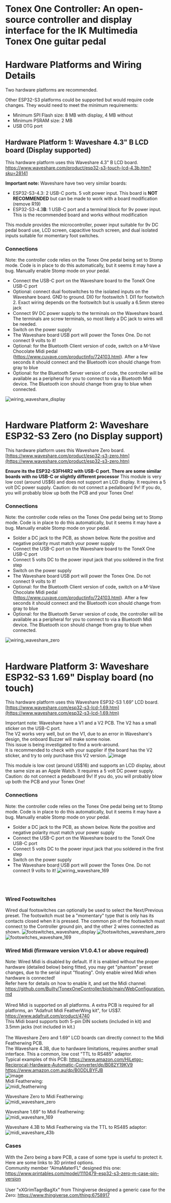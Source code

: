 # Tonex One Controller: An open-source controller and display interface for the IK Multimedia Tonex One guitar pedal
# Hardware Platforms and Wiring Details
Two hardware platforms are recommended. 

Other ESP32-S3 platforms could be supported but would require code changes. They would need to meet the minimum requirements:
- Minimum SPI Flash size: 8 MB with display, 4 MB without
- Minimum PSRAM size: 2 MB
- USB OTG port

## Hardware Platform 1: Waveshare 4.3" B LCD board (Display supported)
This hardware platform uses this Waveshare 4.3" B LCD board.
https://www.waveshare.com/product/esp32-s3-touch-lcd-4.3b.htm?sku=28141

**Important note:** Waveshare have two very similar boards:
- ESP32-S3-4.3: 2 USB-C ports. 5 volt power input. This board is **NOT RECOMMENDED** but can be made to work with a board modification (remove R19)
- ESP32-S3-4.3**B**: 1 USB-C port and a terminal block for 9v power input. This is the recommended board and works without modification

This module provides the microcontroller, power input suitable for 9v DC pedal board use, LCD screen, capacitive touch screen, and dual isolated inputs suitable for momentary foot switches.

### Connections
Note: the controller code relies on the Tonex One pedal being set to Stomp mode. Code is in place to do this automatically, but it seems it may have a bug. Manually enable Stomp mode on your pedal.
- Connect the USB-C port on the Waveshare board to the ToneX One USB-C port
- Optional: connect dual footswitches to the isolated inputs on the Waveshare board. GND to ground. DI0 for footswitch 1. DI1 for footwitch 2. Exact wiring depends on the footswitch but is usually a 6.5mm stereo jack
- Connect 9V DC power supply to the terminals on the Waveshare board. The terminals are screw terminals, so most likely a DC jack to wires will be needed.
- Switch on the power supply
- The Waveshare board USB port will power the Tonex One. Do not connect 9 volts to it!
- Optional: for the Bluetooth Client version of code, switch on a M-Vave Chocolate Midi pedal (https://www.cuvave.com/productinfo/724103.html). After a few seconds it should connect and the Bluetooth icon should change from gray to blue
- Optional: for the Bluetooth Server version of code, the controller will be available as a peripheral for you to connect to via a Bluetooth Midi device. The Bluetooth icon should change from gray to blue when connected.

![wiring_waveshare_display](https://github.com/user-attachments/assets/717fbc0d-771c-485d-a75e-c54493094e96)
<br><br>

# Hardware Platform 2: Waveshare ESP32-S3 Zero (no Display support)
This hardware platform uses this Waveshare Zero board.
[https://www.waveshare.com/product/esp32-s3-zero.htm](https://www.waveshare.com/product/esp32-s3-zero.htm)

**Ensure its the ESP32-S3FH4R2 with USB-C port. There are some similar boards with no USB-C or slightly different processor**
This module is very low cost (around US$6) and does not support an LCD display. It requires a 5 volt DC power supply.
Caution: do not connect a pedalboard 9v! If you do, you will probably blow up both the PCB and your Tonex One!

### Connections
Note: the controller code relies on the Tonex One pedal being set to Stomp mode. Code is in place to do this automatically, but it seems it may have a bug. Manually enable Stomp mode on your pedal.
- Solder a DC jack to the PCB, as shown below. Note the positive and negative polarity must match your power supply
- Connect the USB-C port on the Waveshare board to the ToneX One USB-C port
- Connect 5 volts DC to the power input jack that you soldered in the first step
- Switch on the power supply
- The Waveshare board USB port will power the Tonex One. Do not connect 9 volts to it!
- Optional: for the Bluetooth Client version of code, switch on a M-Vave Chocolate Midi pedal (https://www.cuvave.com/productinfo/724103.html). After a few seconds it should connect and the Bluetooth icon should change from gray to blue
- Optional: for the Bluetooth Server version of code, the controller will be available as a peripheral for you to connect to via a Bluetooth Midi device. The Bluetooth icon should change from gray to blue when connected.

![wiring_waveshare_zero](https://github.com/user-attachments/assets/da535002-edf8-408a-aef1-a764ca35cb47)
<br><br>


# Hardware Platform 3: Waveshare ESP32-S3 1.69" Display board (no touch)
This hardware platform uses this Waveshare ESP32-S3 1.69" LCD board.
[https://www.waveshare.com/esp32-s3-lcd-1.69.htm](https://www.waveshare.com/esp32-s3-lcd-1.69.htm)

Important note: Waveshare have a V1 and a V2 PCB. The V2 has a small sticker on the USB-C port.
<br>The V2 works very well, but on the V1, due to an error in Waveshare's design, the onboard Buzzer will make some noise.
<br>This issue is being investigated to find a work-around.
<br>It is recommended to check with your supplier if the board has the V2 sticker, and try to only purchase this V2 version.
![image](https://github.com/user-attachments/assets/12c0c7ca-7d92-4596-969f-53fc22a1ddf0)


This module is low cost (around US$16) and supports an LCD display, about the same size as an Apple Watch. It requires a 5 volt DC power supply.
Caution: do not connect a pedalboard 9v! If you do, you will probably blow up both the PCB and your Tonex One!

### Connections
Note: the controller code relies on the Tonex One pedal being set to Stomp mode. Code is in place to do this automatically, but it seems it may have a bug. Manually enable Stomp mode on your pedal.
- Solder a DC jack to the PCB, as shown below. Note the positive and negative polarity must match your power supply
- Connect the USB-C port on the Waveshare board to the ToneX One USB-C port
- Connect 5 volts DC to the power input jack that you soldered in the first step
- Switch on the power supply
- The Waveshare board USB port will power the Tonex One. Do not connect 9 volts to it!
![wiring_waveshare_169](https://github.com/user-attachments/assets/965cd6c7-d6b0-45d0-afee-5e885e486180)

<br><br>
### Wired Footswitches
Wired dual footswitches can optionally be used to select the Next/Previous preset.
The footswitch must be a "momentary" type that is only has its contacts closed when it is pressed.
The common pin of the footswitch must connect to the Controller ground pin, and the other 2 wires connected as shown.
![footswitches_waveshare_display](https://github.com/user-attachments/assets/5548f907-d769-4c65-8694-9b3ac25e7a86)
![footswitches_waveshare_zero](https://github.com/user-attachments/assets/7eda9912-f905-4e34-b8fe-beb595e10608)
![footswitches_waveshare_169](https://github.com/user-attachments/assets/13c69700-2a45-4fa6-9988-395d67583455)

### Wired Midi (firmware version V1.0.4.1 or above required)
Note: Wired Midi is disabled by default. If it is enabled without the proper hardware (detailed below) being fitted, you may get "phantom" preset changes, due to the serial input "floating".
Only enable wired Midi when hardware is connected!<br>
Refer here for details on how to enable it, and set the Midi channel:
https://github.com/Builty/TonexOneController/blob/main/WebConfiguration.md
<br><br>
Wired Midi is supported on all platforms. A extra PCB is required for all platforms, an "Adafruit Midi FeatherWing kit", for US$7.<br> 
https://www.adafruit.com/product/4740 <br>
This Midi board supports both 5-pin DIN sockets (included in kit) and 3.5mm jacks (not included in kit.)<br>
<br>
The Waveshare Zero and 1.69" LCD boards can directly connect to the Midi Featherwing PCB.<br>
The Waveshare 4.3B, due to hardware limitations, requires another small interface. This a common, low cost "TTL to RS485" adaptor.<br>
Typical examples of this PCB:
https://www.amazon.com/HiLetgo-Reciprocal-Hardware-Automatic-Converter/dp/B082Y19KV9 
<br>
https://www.amazon.com.au/dp/B0DDLBYFJB
<br>
![image](https://github.com/user-attachments/assets/bf2ebf51-a250-4fb7-a3b0-ec1d87a9d7db)
<br>
Midi Featherwing:<br>
![midi_featherwing](https://github.com/user-attachments/assets/532d7d81-ae7e-485b-8d59-77ff6056e331)

Waveshare Zero to Midi Featherwing:<br>
![midi_waveshare_zero](https://github.com/user-attachments/assets/f5e34873-5ccb-4041-aa00-5f0a18ad4609)

Waveshare 1.69" to Midi Featherwing:<br>
![midi_waveshare_169](https://github.com/user-attachments/assets/177d3a3f-ab64-433c-8db7-4f5ac382712e)

Waveshare 4.3B to Midi Featherwing via the TTL to RS485 adaptor:<br>
![midi_waveshare_43b](https://github.com/user-attachments/assets/abafd33b-d659-43fd-b096-62b0b64a157a)


### Cases
With the Zero being a bare PCB, a case of some type is useful to protect it. Here are some links to 3D printed options.
<br>
Community member "AlmaMaterFL" designed this one:
https://www.printables.com/model/1110479-esp32-s3-zero-m-case-pin-version
<br><br>
User "xXGrimTagnBagXx" from Thingiverse designed a generic case for the Zero:
https://www.thingiverse.com/thing:6758917
